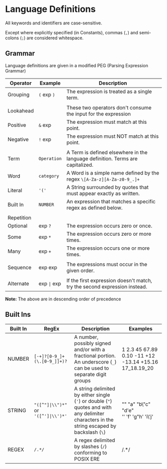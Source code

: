 # Language Definitions

All keywords and identifiers are case-sensitive.

Except where explicitly specified (in Constants), commas (`,`) and semi-colons (`;`) are considered whitespace.

## Grammar

Language definitions are given in a modified PEG (Parsing Expression Grammar)

| Operator   | Example      | Description                                                                    |
| ---------- | ------------ | ------------------------------------------------------------------------------ |
| Grouping   | `(` exp `)`  | The expression is treated as a single term.                                    |
|            |
| Lookahead  |              | These two operators don't consume the input for the expression                 |
| Positive   | `&` exp      | The expression must match at this point.                                       |
| Negative   | `!` exp      | The expression must NOT match at this point.                                   |
|            |
| Term       | `Operation`  | A Term is defined elsewhere in the language definition. Terms are capitalized. |
| Word       | `category`   | A Word is a simple name defined by the regex `\[A-Za-z][A-Za-z0-9_.]+`         |
| Literal    | `'('`        | A String surrounded by quotes that must appear exactly as written.             |
| Built In   | `NUMBER`     | An expression that matches a specific regex as defined below.                  |
|            |
| Repetition |
| Optional   | exp `?`      | The expression occurs zero or once.                                            |
| Some       | exp `*`      | The expression occurs zero or more times.                                      |
| Many       | exp `+`      | The expression occurs one or more times.                                       |
|            |
| Sequence   | exp exp      | The expressions must occur in the given order.                                 |
|            |
| Alternate  | exp `\|` exp | If the first expression doesn't match, try the second expression instead.      |

**Note:** The above are in descending order of precedence

## Built Ins

| Built In | RegEx                                | Description                                                                                                                                 | Examples                                              |
| -------- | ------------------------------------ | ------------------------------------------------------------------------------------------------------------------------------------------- | ----------------------------------------------------- |
| NUMBER   | `[-+]?[0-9_]+(\.[0-9_]]+)?`          | A number, possibly signed and/or with a fractional portion. An underscore (`_`) can be used to separate digit groups                        | 1 2.3 45 67.89 0.10 -11 +12 -13.14 +15.16 17_18.19_20 |
| STRING   | `"([^"]\|\\")*"` or `'([^']\|\\')*'` | A string delimited by either single (`'`) or double (`"`) quotes and with any delimiter characters in the string escaped by backslash (`\`) | "" "a" "b\\"c" "d'e" <br/> '' 'f' 'g"h' 'i\\'j'       |
| REGEX    | `/.*/`                               | A regex delimited by slashes (`/`) conforming to POSIX ERE                                                                                  | /.\*/                                                 |
